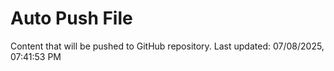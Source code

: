 # Auto Push File

Content that will be pushed to GitHub repository.
Last updated: 07/08/2025, 07:41:53 PM